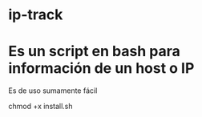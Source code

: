 # ip-track

<h1> Es un script en bash para información de un host o IP </h1>
<p> Es de uso sumamente fácil</p>
<p> chmod +x install.sh </p>
